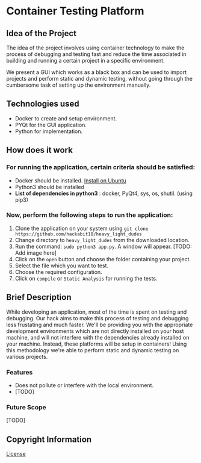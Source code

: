 # Container Testing Platform

## Idea of the Project
The idea of the project involves using container technology to make the process of debugging and testing fast and reduce the time associated in building and running a certain project in a specific environment.

We present a GUI which works as a black box and can be used to import projects and perform static and dynamic testing, without going through the cumbersome task of setting up the environment manually.





## Technologies used

* Docker to create and setup environment.
* PYQt for the GUI application.
* Python for implementation.

## How does it work
  ### For running the application, certain criteria should be satisfied:
  * Docker should be installed. [Install on Ubuntu](https://docs.docker.com/install/linux/docker-ce/ubuntu/) 
  * Python3 should be installed
  * **List of dependencies in python3** : docker, PyQt4, sys, os, shutil. (using pip3)
  ### Now, perform the following steps to run the application:
  1. Clone the application on your system using `git clone https://github.com/hackabit18/heavy_light_dudes`
  2. Change directory to `heavy_light_dudes` from the downloaded location.
  3. Run the command: `sudo python3 app.py`. A window will appear. [TODO: Add image here]
  4. Click on the `open` button and choose the folder containing your project.
  5. Select the file which you want to test.
  6. Choose the required configuration.
  7. Click on `compile` or `Static Analysis` for running the tests.
  
## Brief Description
While developing an application, most of the time is spent on testing and debugging. Our hack aims to make this process of testing and debugging less frustating and much faster. We'll be providing you with the appropriate development environments which are not directly installed on your host machine, and will not interfere with the dependencies already installed on your machine. Instead, these platforms will be setup in containers! Using this methodology we're able to perform static and dynamic testing on various projects.

### Features
* Does not pollute or interfere with the local environment.
* [TODO]

### Future Scope
[TODO]

## Copyright Information
[License](https://github.com/hackabit18/heavy_light_dudes/blob/master/LICENSE)








